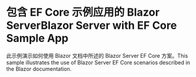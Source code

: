 # <a name="blazor-server-with-ef-core-sample-app"></a><span data-ttu-id="ba3a6-101">包含 EF Core 示例应用的 Blazor Server</span><span class="sxs-lookup"><span data-stu-id="ba3a6-101">Blazor Server with EF Core Sample App</span></span>

<span data-ttu-id="ba3a6-102">此示例演示如何使用 Blazor 文档中所述的 Blazor Server EF Core 方案。</span><span class="sxs-lookup"><span data-stu-id="ba3a6-102">This sample illustrates the use of Blazor Server EF Core scenarios described in the Blazor documentation.</span></span>

